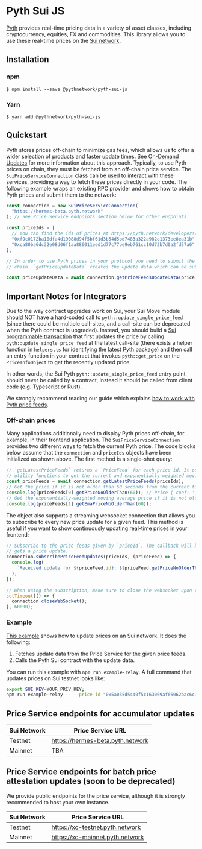 # Pyth Sui JS

[Pyth](https://pyth.network/) provides real-time pricing data in a variety of asset classes, including cryptocurrency, equities, FX and commodities. This library allows you to use these real-time prices on the [Sui network](https://sui.io/).

## Installation

### npm

```
$ npm install --save @pythnetwork/pyth-sui-js
```

### Yarn

```
$ yarn add @pythnetwork/pyth-sui-js
```

## Quickstart

Pyth stores prices off-chain to minimize gas fees, which allows us to offer a wider selection of products and faster update times.
See [On-Demand Updates](https://docs.pyth.network/documentation/pythnet-price-feeds/on-demand) for more information about this approach.
Typically, to use Pyth prices on chain,
they must be fetched from an off-chain price service. The `SuiPriceServiceConnection` class can be used to interact with these services,
providing a way to fetch these prices directly in your code. The following example wraps an existing RPC provider and shows how to obtain
Pyth prices and submit them to the network:

```typescript
const connection = new SuiPriceServiceConnection(
  "https://hermes-beta.pyth.network"
); // See Price Service endpoints section below for other endpoints

const priceIds = [
  // You can find the ids of prices at https://pyth.network/developers/price-feed-ids#sui-testnet
  "0xf9c0172ba10dfa4d19088d94f5bf61d3b54d5bd7483a322a982e1373ee8ea31b", // BTC/USD price id in testnet
  "0xca80ba6dc32e08d06f1aa886011eed1d77c77be9eb761cc10d72b7d0a2fd57a6", // ETH/USD price id in testnet
];

// In order to use Pyth prices in your protocol you need to submit the price update data to Pyth contract in your target
// chain. `getPriceUpdateData` creates the update data which can be submitted to your contract.

const priceUpdateData = await connection.getPriceFeedsUpdateData(priceIds);
```

## Important Notes for Integrators

Due to the way contract upgrades work on Sui, your Sui Move module should NOT have a hard-coded call to `pyth::update_single_price_feed` (since there could be multiple call-sites, and a call-site can be deprecated when the Pyth contract is upgraded). Instead, you should build a [Sui programmable transaction](https://docs.sui.io/build/prog-trans-ts-sdk) that first updates the price by calling `pyth::update_single_price_feed` at the latest call-site (there exists a helper function in `helpers.ts` for identifying the latest Pyth package) and then call an entry function in your contract that invokes `pyth::get_price` on the `PriceInfoObject` to get the recently updated price.

In other words, the Sui Pyth `pyth::update_single_price_feed` entry point should never be called by a contract, instead it should be called from client code (e.g. Typescript or Rust). 

We strongly recommend reading our guide which explains [how to work with Pyth price feeds](https://docs.pyth.network/documentation/pythnet-price-feeds/best-practices).

### Off-chain prices

Many applications additionally need to display Pyth prices off-chain, for example, in their frontend application.
The `SuiPriceServiceConnection` provides two different ways to fetch the current Pyth price.
The code blocks below assume that the `connection` and `priceIds` objects have been initialized as shown above.
The first method is a single-shot query:

```typescript
// `getLatestPriceFeeds` returns a `PriceFeed` for each price id. It contains all information about a price and has
// utility functions to get the current and exponentially-weighted moving average price, and other functionality.
const priceFeeds = await connection.getLatestPriceFeeds(priceIds);
// Get the price if it is not older than 60 seconds from the current time.
console.log(priceFeeds[0].getPriceNoOlderThan(60)); // Price { conf: '1234', expo: -8, price: '12345678' }
// Get the exponentially-weighted moving average price if it is not older than 60 seconds from the current time.
console.log(priceFeeds[1].getEmaPriceNoOlderThan(60));
```

The object also supports a streaming websocket connection that allows you to subscribe to every new price update for a given feed.
This method is useful if you want to show continuously updating real-time prices in your frontend:

```typescript
// Subscribe to the price feeds given by `priceId`. The callback will be invoked every time the requested feed
// gets a price update.
connection.subscribePriceFeedUpdates(priceIds, (priceFeed) => {
  console.log(
    `Received update for ${priceFeed.id}: ${priceFeed.getPriceNoOlderThan(60)}`
  );
});

// When using the subscription, make sure to close the websocket upon termination to finish the process gracefully.
setTimeout(() => {
  connection.closeWebSocket();
}, 60000);
```

### Example

[This example](./src/examples/SuiRelay.ts) shows how to update prices on an Sui network. It does the following:

1. Fetches update data from the Price Service for the given price feeds.
2. Calls the Pyth Sui contract with the update data.

You can run this example with `npm run example-relay`. A full command that updates prices on Sui testnet looks like:

```bash
export SUI_KEY=YOUR_PRIV_KEY;
npm run example-relay -- --price-id "0x5a035d5440f5c163069af66062bac6c79377bf88396fa27e6067bfca8096d280" --price-info-object-id "0x848d1c941e117f515757b77aa562eee8bb179eee6f37ec6dad97ae0279ff4bd4" --price-service "https://hermes-beta.pyth.network" --full-node "https://fullnode.testnet.sui.io:443" --pyth-state-id "0xd3e79c2c083b934e78b3bd58a490ec6b092561954da6e7322e1e2b3c8abfddc0" --wormhole-state-id "0x31358d198147da50db32eda2562951d53973a0c0ad5ed738e9b17d88b213d790"
```

## Price Service endpoints for accumulator updates

| Sui Network | Price Service URL               |
| ----------- | ------------------------------- |
| Testnet     | https://hermes-beta.pyth.network|
| Mainnet     | TBA                             |  

## Price Service endpoints for batch price attestation updates (soon to be deprecated)

We provide public endpoints for the price service, although it is strongly recommended to host your own instance.

| Sui Network | Price Service URL               |
| ----------- | ------------------------------- |
| Testnet     | https://xc-testnet.pyth.network |
| Mainnet     | https://xc-mainnet.pyth.network |
